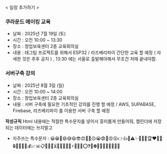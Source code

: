 

< 일정 추가하기 >

### 쿠라운드 메이킹 교육
- 날짜 : 2025년 7월 19일 (토)
- 시간 : 오전 10:00 ~ 13:30
- 장소 : 창업보육센터 2층 교육회의실
- 내용 : 태그팀 프로젝트를 위해서 ESP32 / 라즈베리파이 간단한 교육 할 예정 ( 자세한 것은 추후 공지 ) , 13:30 에는 서울로 출발해야해서 무조건 저때 끝내야함.


### 서버구축 강의
- 날짜 : 2025년 8월 3일 (일)
- 시간 : 오전 10:00 ~ 14:00
- 장소 : 창업보육센터 2층 교육회의실
- 내용 : 서버 구축에 필요한 기초적인 강의를 진행 할 예정 / AWS, SUPABASE, Firebase, 라즈베리파이 를 이용한 서버 구축 할 예정


**작성규칙**
Html 내용에는 적절한 특수문자를 넣어서 흥미롭게 만들어줘, 캘린더에 저장되는 데이터에는 쓰지말고

- 자주쓰는 특수문자 : 😀😁🤣😄😅😆😎😍🥰🤩😥😭😨🤬😡😲👉👍🤚⚠️✨🎉🎨🥇🏆♥📢📣🔒🔑🔧🔎💡💰📈📊📋📌📍📎⏳⏰🍖🚗🚧🌈⚡🔥💧❌⭕❓✅⛔💫💨💤💤💦💥💢💌